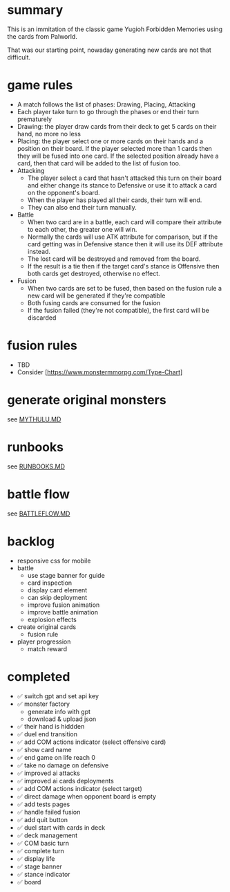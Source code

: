 # summary

This is an immitation of the classic game Yugioh Forbidden Memories using the cards from Palworld.

That was our starting point, nowaday generating new cards are not that difficult.

# game rules

- A match follows the list of phases: Drawing, Placing, Attacking
- Each player take turn to go through the phases or end their turn prematurely
- Drawing: the player draw cards from their deck to get 5 cards on their hand, no more no less
- Placing: the player select one or more cards on their hands and a position on their board. If the player selected more than 1 cards then they will be fused into one card. If the selected position already have a card, then that card will be added to the list of fusion too.
- Attacking
  - The player select a card that hasn't attacked this turn on their board and either change its stance to Defensive or use it to attack a card on the opponent's board.
  - When the player has played all their cards, their turn will end.
  - They can also end their turn manually.
- Battle
  - When two card are in a battle, each card will compare their attribute to each other, the greater one will win.
  - Normally the cards will use ATK attribute for comparison, but if the card getting was in Defensive stance then it will use its DEF attribute instead.
  - The lost card will be destroyed and removed from the board.
  - If the result is a tie then if the target card's stance is Offensive then both cards get destroyed, otherwise no effect.
- Fusion
  - When two cards are set to be fused, then based on the fusion rule a new card will be generated if they're compatible
  - Both fusing cards are consumed for the fusion
  - If the fusion failed (they're not compatible), the first card will be discarded

# fusion rules

- TBD
- Consider [https://www.monstermmorpg.com/Type-Chart]

# generate original monsters

see [MYTHULU.MD](docs/MYTHULU.MD)

# runbooks

see [RUNBOOKS.MD](docs/RUNBOOKS.MD)

# battle flow

see [BATTLEFLOW.MD](docs/BATTLEFLOW.MD)

# backlog

- responsive css for mobile
- battle
  - use stage banner for guide
  - card inspection
  - display card element
  - can skip deployment
  - improve fusion animation
  - improve battle animation
  - explosion effects
- create original cards
  - fusion rule
- player progression
  - match reward

# completed

- ✅ switch gpt and set api key
- ✅ monster factory
  - generate info with gpt
  - download & upload json
- ✅ their hand is hiddden
- ✅ duel end transition
- ✅ add COM actions indicator (select offensive card)
- ✅ show card name
- ✅ end game on life reach 0
- ✅ take no damage on defensive
- ✅ improved ai attacks
- ✅ improved ai cards deployments
- ✅ add COM actions indicator (select target)
- ✅ direct damage when opponent board is empty
- ✅ add tests pages
- ✅ handle failed fusion
- ✅ add quit button
- ✅ duel start with cards in deck
- ✅ deck management
- ✅ COM basic turn
- ✅ complete turn
- ✅ display life
- ✅ stage banner
- ✅ stance indicator
- ✅ board
